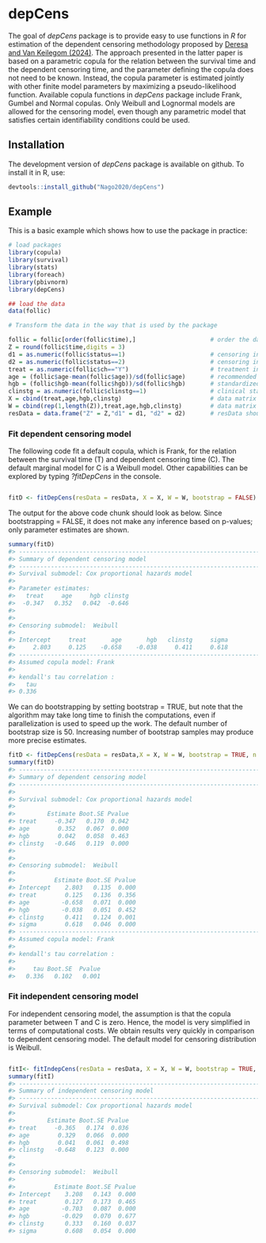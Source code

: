 
<!-- README.md is generated from README.Rmd. Please edit that file -->

# depCens

The goal of *depCens* package is to provide easy to use functions in *R*
for estimation of the dependent censoring methodology proposed by
[Deresa and Van Keilegom
(2024)](https://doi.org/10.1080/01621459.2022.2161387). The approach
presented in the latter paper is based on a parametric copula for the
relation between the survival time and the dependent censoring time, and
the parameter defining the copula does not need to be known. Instead,
the copula parameter is estimated jointly with other finite model
parameters by maximizing a pseudo-likelihood function. Available copula
functions in *depCens* package include Frank, Gumbel and Normal copulas.
Only Weibull and Lognormal models are allowed for the censoring model,
even though any parametric model that satisfies certain identifiability
conditions could be used.

## Installation

The development version of *depCens* package is available on github. To
install it in R, use:

``` r
devtools::install_github("Nago2020/depCens")
```

## Example

This is a basic example which shows how to use the package in practice:

``` r
# load packages
library(copula)
library(survival)
library(stats)
library(foreach)
library(pbivnorm)
library(depCens)

## load the data
data(follic)

# Transform the data in the way that is used by the package

follic = follic[order(follic$time),]                     # order the data in ascending order
Z = round(follic$time,digits = 3)
d1 = as.numeric(follic$status==1)                        # censoring indicator for survival time T
d2 = as.numeric(follic$status==2)                        # censoring indicator for dependent censoring C
treat = as.numeric(follic$ch=="Y")                       # treatment indicator
age = (follic$age-mean(follic$age))/sd(follic$age)       # recommended to standardize continuous variables
hgb = (follic$hgb-mean(follic$hgb))/sd(follic$hgb)       # standardized hemoglobin
clinstg = as.numeric(follic$clinstg==1)                  # clinical stage
X = cbind(treat,age,hgb,clinstg)                         # data matrix for T, should be in matrix form
W = cbind(rep(1,length(Z)),treat,age,hgb,clinstg)        # data matrix for C, should be in matrix form
resData = data.frame("Z" = Z,"d1" = d1, "d2" = d2)       # resData should be a data frame 
```

### Fit dependent censoring model

The following code fit a default copula, which is Frank, for the
relation between the survival time (T) and dependent censoring time (C).
The default marginal model for C is a Weibull model. Other capabilities
can be explored by typing *?fitDepCens* in the console.

``` r

fitD <- fitDepCens(resData = resData, X = X, W = W, bootstrap = FALSE)    
```

The output for the above code chunk should look as below. Since
bootstrapping = FALSE, it does not make any inference based on p-values;
only parameter estimates are shown.

``` r
summary(fitD)
#> ----------------------------------------------------------------------------------------------------
#> Summary of dependent censoring model
#> ----------------------------------------------------------------------------------------------------
#> Survival submodel: Cox proportional hazards model
#>  
#> Parameter estimates:
#>   treat     age     hgb clinstg 
#>  -0.347   0.352   0.042  -0.646 
#> 
#>  
#> Censoring submodel:  Weibull
#>  
#> Intercept     treat       age       hgb   clinstg     sigma 
#>     2.803     0.125    -0.658    -0.038     0.411     0.618
#> ----------------------------------------------------------------------------------------------------
#> Assumed copula model: Frank
#>  
#> kendall's tau correlation :
#>   tau 
#> 0.336
```

We can do bootstrapping by setting bootstrap = TRUE, but note that the
algorithm may take long time to finish the computations, even if
parallelization is used to speed up the work. The default number of
bootstrap size is 50. Increasing number of bootstrap samples may produce
more precise estimates.

``` r
fitD <- fitDepCens(resData = resData,X = X, W = W, bootstrap = TRUE, n.boot = 50)    
summary(fitD)
#> ----------------------------------------------------------------------------------------------------
#> Summary of dependent censoring model
#> ----------------------------------------------------------------------------------------------------
#> 
#> Survival submodel: Cox proportional hazards model
#>  
#>         Estimate Boot.SE Pvalue
#> treat     -0.347   0.170  0.042
#> age        0.352   0.067  0.000
#> hgb        0.042   0.058  0.463
#> clinstg   -0.646   0.119  0.000
#> 
#>  
#> Censoring submodel:  Weibull
#>  
#>           Estimate Boot.SE Pvalue
#> Intercept    2.803   0.135  0.000
#> treat        0.125   0.136  0.356
#> age         -0.658   0.071  0.000
#> hgb         -0.038   0.051  0.452
#> clinstg      0.411   0.124  0.001
#> sigma        0.618   0.046  0.000
#> ----------------------------------------------------------------------------------------------------
#> Assumed copula model: Frank
#>  
#> kendall's tau correlation :
#> 
#>     tau Boot.SE  Pvalue 
#>   0.336   0.102   0.001
```

### Fit independent censoring model

For independent censoring model, the assumption is that the copula
parameter between T and C is zero. Hence, the model is very simplified
in terms of computational costs. We obtain results very quickly in
comparison to dependent censoring model. The default model for censoring
distribution is Weibull.

``` r

fitI<- fitIndepCens(resData = resData, X = X, W = W, bootstrap = TRUE, n.boot = 50)                       
summary(fitI)
#> ----------------------------------------------------------------------------------------------------
#> Summary of independent censoring model
#> ----------------------------------------------------------------------------------------------------
#> Survival submodel: Cox proportional hazards model
#>  
#>         Estimate Boot.SE Pvalue
#> treat     -0.365   0.174  0.036
#> age        0.329   0.066  0.000
#> hgb        0.041   0.061  0.498
#> clinstg   -0.648   0.123  0.000
#> 
#>  
#> Censoring submodel:  Weibull
#>  
#>           Estimate Boot.SE Pvalue
#> Intercept    3.208   0.143  0.000
#> treat        0.127   0.173  0.465
#> age         -0.703   0.087  0.000
#> hgb         -0.029   0.070  0.677
#> clinstg      0.333   0.160  0.037
#> sigma        0.608   0.054  0.000
```

<!-- ```{r pressure, echo = FALSE} -->
<!-- plot(pressure) -->
<!-- ``` -->
<!-- In that case, don't forget to commit and push the resulting figure files, so they display on GitHub and CRAN. -->
